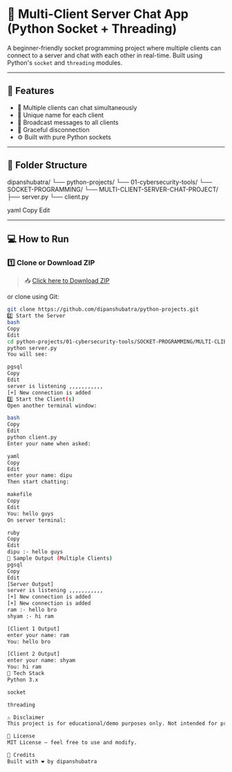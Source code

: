 # 💬 Multi-Client Server Chat App (Python Socket + Threading)

A beginner-friendly socket programming project where multiple clients can connect to a server and chat with each other in real-time. Built using Python's `socket` and `threading` modules.

---

## 🚀 Features

- 📡 Multiple clients can chat simultaneously
- 👤 Unique name for each client
- 🔁 Broadcast messages to all clients
- 🔌 Graceful disconnection
- ⚙️ Built with pure Python sockets

---

## 📁 Folder Structure

dipanshubatra/
└── python-projects/
└── 01-cybersecurity-tools/
└── SOCKET-PROGRAMMING/
└── MULTI-CLIENT-SERVER-CHAT-PROJECT/
├── server.py
└── client.py

yaml
Copy
Edit

---

## 💻 How to Run

### 1️⃣ Clone or Download ZIP

> 📥 [Click here to Download ZIP](https://github.com/dipanshubatra/python-projects/archive/refs/heads/main.zip)

or clone using Git:

```bash
git clone https://github.com/dipanshubatra/python-projects.git
2️⃣ Start the Server
bash
Copy
Edit
cd python-projects/01-cybersecurity-tools/SOCKET-PROGRAMMING/MULTI-CLIENT-SERVER-CHAT-PROJECT
python server.py
You will see:

pgsql
Copy
Edit
server is listening ,,,,,,,,,,,
[+] New connection is added
3️⃣ Start the Client(s)
Open another terminal window:

bash
Copy
Edit
python client.py
Enter your name when asked:

yaml
Copy
Edit
enter your name: dipu
Then start chatting:

makefile
Copy
Edit
You: hello guys
On server terminal:

ruby
Copy
Edit
dipu :- hello guys
🧪 Sample Output (Multiple Clients)
pgsql
Copy
Edit
[Server Output]
server is listening ,,,,,,,,,,,
[+] New connection is added
[+] New connection is added
ram :- hello bro
shyam :- hi ram

[Client 1 Output]
enter your name: ram
You: hello bro

[Client 2 Output]
enter your name: shyam
You: hi ram
🧠 Tech Stack
Python 3.x

socket

threading

⚠️ Disclaimer
This project is for educational/demo purposes only. Not intended for production or public networks.

📄 License
MIT License — feel free to use and modify.

🙌 Credits
Built with ❤️ by dipanshubatra
